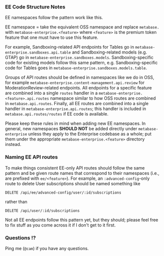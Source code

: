 ### EE Code Structure Notes

EE namespaces follow the pattern work like this.

EE namespace = take the equivalent OSS namespace and replace `metabase.` with `metabase-enterprise.<feature>` where
`<feature>` is the premium token feature that one must have to use this feature.

For example, Sandboxing-related API endpoints for Tables go in `metabase-enterprise.sandboxes.api.table` and
Sandboxing-related models (e.g. GTAP) go in `metabase-enterprise.sandboxes.models`. Sandboxing-specific code for
existing models follow this same pattern, e.g. Sandboxing-specific code for Tables goes in
`metabase-enterprise.sandboxes.models.table`.

Groups of API routes should be defined in namespaces like we do in OSS, for example
`metabase-enterprise.content-management.api.review` for ModerationReview-related endpoints. All endpoints for a
specific feature are combined into a single `routes` handler in a `metabase-enterprise.<feature>.api.routes` namespace
similar to how OSS routes are combined in `metabase.api.routes`. Finally, all EE routes are combined into a single
handler in `metabase-enterprise.api.routes`; this handler is included in `metabase.api.routes/routes` if EE code is
available.

Please keep these rules in mind when adding new EE namespaces. In general, new namespaces **SHOULD NOT** be added
directly under `metabase-enterprise` unless they apply to the Enterprise codebase as a whole; put them under the
appropriate `metabase-enterprise.<feature>` directory instead.

### Naming EE API routes

To make things consistent EE-only API routes should follow the same pattern and be given route names that correspond
to their namespaces (i.e., are prefixed with `ee/<feature>`). For example, an `:advanced-config`-only
route to delete User subscriptions should be named something like

```
DELETE /api/ee/advanced-config/user/:id/subscriptions
```

rather than

```
DELETE /api/user/:id/subscriptions
```

Not all EE endpoints follow this pattern yet, but they should; please feel free to fix stuff as you come across it if
I don't get to it first.

### Questions :interrobang:

Ping me (`@cam`) if you have any questions.
